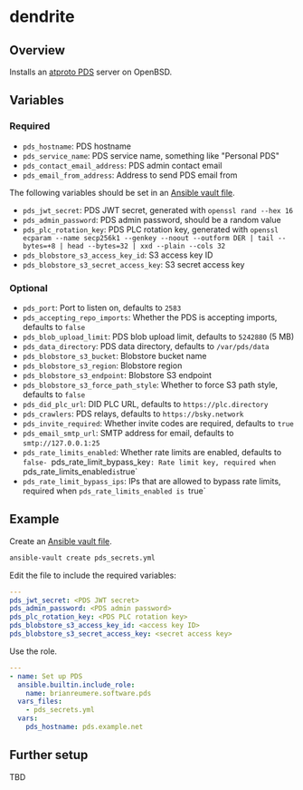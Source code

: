 # dendrite

## Overview

Installs an [atproto PDS](https://github.com/bluesky-social/atproto/tree/main/packages/pds) server on OpenBSD.

## Variables

### Required

- `pds_hostname`: PDS hostname
- `pds_service_name`: PDS service name, something like "Personal PDS"
- `pds_contact_email_address`: PDS admin contact email
- `pds_email_from_address`: Address to send PDS email from

The following variables should be set in an [Ansible vault file](https://docs.ansible.com/ansible/latest/vault_guide/vault_encrypting_content.html#encrypting-files-with-ansible-vault).

- `pds_jwt_secret`: PDS JWT secret, generated with `openssl rand --hex 16`
- `pds_admin_password`: PDS admin password, should be a random value
- `pds_plc_rotation_key`: PDS PLC rotation key, generated with `openssl ecparam --name secp256k1 --genkey --noout --outform DER | tail --bytes=+8 | head --bytes=32 | xxd --plain --cols 32`
- `pds_blobstore_s3_access_key_id`: S3 access key ID
- `pds_blobstore_s3_secret_access_key`: S3 secret access key

### Optional

- `pds_port`: Port to listen on, defaults to `2583`
- `pds_accepting_repo_imports`: Whether the PDS is accepting imports, defaults to `false`
- `pds_blob_upload_limit`: PDS blob upload limit, defaults to `5242880` (5 MB)
- `pds_data_directory`: PDS data directory, defaults to `/var/pds/data`
- `pds_blobstore_s3_bucket`: Blobstore bucket name
- `pds_blobstore_s3_region`: Blobstore region
- `pds_blobstore_s3_endpoint`: Blobstore S3 endpoint
- `pds_blobstore_s3_force_path_style`: Whether to force S3 path style, defaults to `false`
- `pds_did_plc_url`: DID PLC URL, defaults to `https://plc.directory`
- `pds_crawlers`: PDS relays, defaults to `https://bsky.network`
- `pds_invite_required`: Whether invite codes are required, defaults to `true`
- `pds_email_smtp_url`: SMTP address for email, defaults to `smtp://127.0.0.1:25`
- `pds_rate_limits_enabled`: Whether rate limits are enabled, defaults to `false- `pds_rate_limit_bypass_key`: Rate limit key, required when `pds_rate_limits_enabled` is `true`
- `pds_rate_limit_bypass_ips`: IPs that are allowed to bypass rate limits, required when `pds_rate_limits_enabled is `true`

## Example

Create an [Ansible vault file](https://docs.ansible.com/ansible/latest/vault_guide/vault_encrypting_content.html#encrypting-files-with-ansible-vault).

```sh
ansible-vault create pds_secrets.yml
```

Edit the file to include the required variables:

```yaml
---
pds_jwt_secret: <PDS JWT secret>
pds_admin_password: <PDS admin password>
pds_plc_rotation_key: <PDS PLC rotation key>
pds_blobstore_s3_access_key_id: <access key ID>
pds_blobstore_s3_secret_access_key: <secret access key>
```

Use the role.

```yaml
---
- name: Set up PDS
  ansible.builtin.include_role:
    name: brianreumere.software.pds
  vars_files:
    - pds_secrets.yml
  vars:
    pds_hostname: pds.example.net
```

## Further setup

TBD
